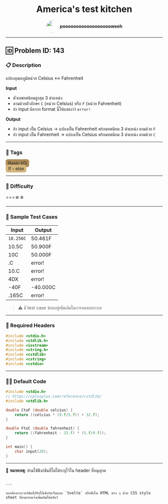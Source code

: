 <h1 align="center">America's test kitchen</h1>

<div align="center">
  <img src="" width="40" style="border-radius: 50%; vertical-align: middle;" />
  <b>pooooooooooooooooooweeh</b>
</div>

---

## 🆔 Problem ID: 143

### 📋 Description

แปลงอุณหภูมิหน่วย Celsius ↔ Fahrenheit

**Input**

- ตัวเลขทศนิยมสูงสุด 3 ตำแหน่ง  
- ตามด้วยตัวอักษร `C` (หน่วย Celsius) หรือ `F` (หน่วย Fahrenheit)  
- ถ้า input ผิดจาก format นี้ให้แสดงว่า `error!`

**Output**

- ถ้า input เป็น Celsius → แปลงเป็น Fahrenheit พร้อมทศนิยม 3 ตำแหน่ง ตามด้วย `F`
- ถ้า input เป็น Fahrenheit → แปลงเป็น Celsius พร้อมทศนิยม 3 ตำแหน่ง ตามด้วย `C`

---

### 🧠 Tags

<span style="background-color: #a98a58; padding: 4px 8px; border-radius: 6px;">Basic I/O</span>  
<span style="background-color: #d4b57c; padding: 4px 8px; border-radius: 6px;">If - else</span>

---

### 🧩 Difficulty

⭐️⭐️⭐️☆☆

---

### 🧪 Sample Test Cases

| Input     | Output     |
|-----------|------------|
| `10.256C`   | 50.461F    |
| 10.5C     | 50.900F    |
| 10C       | 50.000F    |
| .C        | error!     |
| 10.C      | error!     |
| 4DX       | error!     |
| -40F      | -40.000C   |
| .165C     | error!     |

> ⚠️ มี test case ซ่อนอยู่เพิ่มเติมในการทดสอบระบบ

---

### 🔧 Required Headers

```cpp
#include <stdio.h>
#include <stdlib.h>
#include <iostream>
#include <string.h>
#include <cstdlib>
#include <cstring>
#include <cstdio>
````

---

### 🧑‍💻 Default Code

```cpp
#include <stdio.h>
// https://cplusplus.com/reference/cstdlib/
#include <stdlib.h>

double CtoF (double celcius) {
    return ((celcius * (9.f/5.f)) + 32.f);
}

double FtoC (double fahrenheit) {
    return ((fahrenheit - 32.f) * (5.f/9.f));
}

int main() {
    char input[20];
}
```

---

📝 **หมายเหตุ**: ห้ามใช้ฟังก์ชันที่ไม่ได้ระบุไว้ใน header ที่อนุญาต

```

---

หากต้องการเวอร์ชันที่ปรับให้เข้ากับเว็บแบบ `Svelte` หรือฝังใน HTML ตรง ๆ ด้วย CSS style sheet ก็สามารถแจ้งเพิ่มเติมได้ครับ!
```
